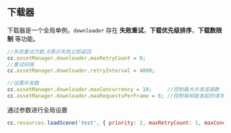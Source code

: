 ## 下载器

下载器是一个全局单例，`downloader` 存在 **失败重试**，**下载优先级排序**，**下载数限制** 等功能。

```js
//失败重试次数,0表示失败立即返回
cc.assetManager.downloader.maxRetryCount = 0;
//重试间隔
cc.assetManager.downloader.retryInterval = 4000;

//设置并发数
cc.assetManager.downloader.maxConcurrency = 10;		//控制最大并发连接数
cc.assetManager.downloader.maxRequestsPerFrame = 6;	//控制每帧能发起的请求数
```

通过参数进行全局设置

```js
cc.resources.loadScene('test', { priority: 2, maxRetryCount: 1, maxConcurrency: 10 }, callback);
```

